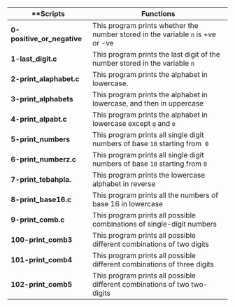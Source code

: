 |**Scripts			|**Functions**								|
|-------------------------------|-----------------------------------------------------------------------|
|**0-positive_or_negative**	|This program prints whether the number stored in the variable ```n``` is +ve or -ve|
|**1-last_digit.c**		|This program prints the last digit of the number stored in the variable ```n```    |
|**2-print_alaphabet.c**	|This program prints the alphabet in lowercase.					    |
|**3-print_alphabets**		|This program prints the alphabet in lowercase, and then in uppercase		    |
|**4-print_alpabt.c**		|This program prints the alphabet in lowercase except ```q``` and ```e```	    |
|**5-print_numbers**		|This program prints all single digit numbers of base ```10``` starting from``` 0```|
|**6-print_numberz.c**		|This program prints all single digit numbers of base ```10``` starting from ```0```|
|**7-print_tebahpla.**		|This program prints the lowercase alphabet in reverse				    |
|**8-print_base16.c**		|This program prints all the numbers of base 16 in lowercase			    |
|**9-print_comb.c**		|This program prints all possible combinations of single-digit numbers		    |
|**100-print_comb3**		|This program prints all possible different combinations of two digits		    |
|**101-print_comb4**		|This program prints all possible different combinations of three digits	    |
|**102-print_comb5**		|This program prints all possible different combinations of two two-digits	    |
